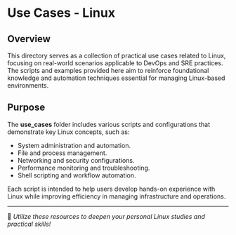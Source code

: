 # Use Cases - Linux

## Overview
This directory serves as a collection of practical use cases related to Linux, focusing on real-world scenarios applicable to DevOps and SRE practices. The scripts and examples provided here aim to reinforce foundational knowledge and automation techniques essential for managing Linux-based environments.

## Purpose
The **use_cases** folder includes various scripts and configurations that demonstrate key Linux concepts, such as:

- System administration and automation.
- File and process management.
- Networking and security configurations.
- Performance monitoring and troubleshooting.
- Shell scripting and workflow automation.

Each script is intended to help users develop hands-on experience with Linux while improving efficiency in managing infrastructure and operations.

---

🚀 *Utilize these resources to deepen your personal Linux studies and practical skills!*